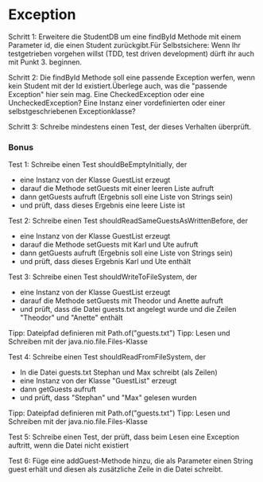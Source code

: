 # Exception
Schritt 1: Erweitere die StudentDB um eine findById Methode mit einem Parameter id, die einen Student zurückgibt.Für Selbstsichere: Wenn Ihr testgetrieben vorgehen willst (TDD, test driven development) dürft ihr auch mit Punkt 3. beginnen.

Schritt 2: Die findById Methode soll eine passende Exception werfen, wenn kein Student mit der Id existiert.Überlege auch, was die "passende Exception" hier sein mag. Eine CheckedException oder eine UncheckedException? Eine Instanz einer vordefinierten oder einer selbstgeschriebenen Exceptionklasse?

Schritt 3: Schreibe mindestens einen Test, der dieses Verhalten überprüft.

### Bonus
Test 1:
Schreibe einen Test shouldBeEmptyInitially, der

- eine Instanz von der Klasse GuestList erzeugt
- darauf die Methode setGuests mit einer leeren Liste aufruft
- dann getGuests aufruft (Ergebnis soll eine Liste von Strings sein)
- und prüft, dass dieses Ergebnis eine leere Liste ist

Test 2:
Schreibe einen Test shouldReadSameGuestsAsWrittenBefore, der

- eine Instanz von der Klasse GuestList erzeugt
- darauf die Methode setGuests mit Karl und Ute aufruft
- dann getGuests aufruft (Ergebnis soll eine Liste von Strings sein)
- und prüft, dass dieses Ergebnis Karl und Ute enthält

Test 3:
Schreibe einen Test shouldWriteToFileSystem, der

- eine Instanz von der Klasse GuestList erzeugt
- darauf die Methode setGuests mit Theodor und Anette aufruft
- und prüft, dass die Datei guests.txt angelegt wurde und die Zeilen "Theodor" und "Anette" enthält
  
Tipp: Dateipfad definieren mit Path.of("guests.txt")
Tipp: Lesen und Schreiben mit der java.nio.file.Files-Klasse

Test 4:
Schreibe einen Test shouldReadFromFileSystem, der

- In die Datei guests.txt Stephan und Max schreibt (als Zeilen)
- eine Instanz von der Klasse "GuestList" erzeugt
- dann getGuests aufruft
- und prüft, dass "Stephan" und "Max" gelesen wurden
  
Tipp: Dateipfad definieren mit Path.of("guests.txt")
Tipp: Lesen und Schreiben mit der java.nio.file.Files-Klasse

Test 5:
Schreibe einen Test, der prüft, dass beim Lesen eine Exception auftritt, wenn die Datei nicht existiert

Test 6:
Füge eine addGuest-Methode hinzu, die als Parameter einen String guest
erhält und diesen als zusätzliche Zeile in die Datei schreibt.
